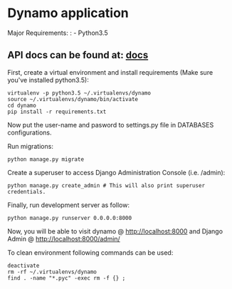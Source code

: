 Dynamo application
==================

Major Requirements:
:   -   Python3.5

API docs can be found at: [docs](<https://documenter.getpostman.com/view/3592529/RzZ7ofvD>)
---------------------------------------------------------------------

First, create a virtual environment and install requirements (Make sure
you've installed python3.5):

``` {.sourceCode .bash}
virtualenv -p python3.5 ~/.virtualenvs/dynamo
source ~/.virtualenvs/dynamo/bin/activate
cd dynamo
pip install -r requirements.txt
```

Now put the user-name and pasword to settings.py file in DATABASES
configurations.

Run migrations:

``` {.sourceCode .bash}
python manage.py migrate
```

Create a superuser to access Django Administration Console (i.e.
/admin):

``` {.sourceCode .bash}
python manage.py create_admin # This will also print superuser credentials.
```

Finally, run development server as follow:

``` {.sourceCode .bash}
python manage.py runserver 0.0.0.0:8000
```

Now, you will be able to visit dynamo @ <http://localhost:8000> and
Django Admin @ <http://localhost:8000/admin/>

To clean environment following commands can be used:

``` {.sourceCode .bash}
deactivate
rm -rf ~/.virtualenvs/dynamo
find . -name "*.pyc" -exec rm -f {} ;
```
